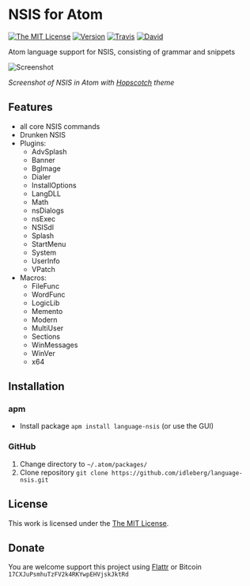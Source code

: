 # NSIS for Atom

[![The MIT License](https://img.shields.io/badge/license-MIT-orange.svg?style=flat-square)](http://opensource.org/licenses/MIT)
[![Version](https://img.shields.io/apm/v/language-nsis.svg?style=flat-square)](https://atom.io/packages/language-nsis)
[![Travis](https://img.shields.io/travis/idleberg/language-nsis.svg?style=flat-square)](https://travis-ci.org/idleberg/language-nsis)
[![David](https://img.shields.io/david/dev/idleberg/language-nsis.svg?style=flat-square)](https://david-dm.org/idleberg/language-nsis#info=devDependencies)

Atom language support for NSIS, consisting of grammar and snippets

![Screenshot](https://raw.github.com/idleberg/language-nsis/master/screenshot.gif)

*Screenshot of NSIS in Atom with [Hopscotch](https://atom.io/themes/hopscotch) theme*

## Features

* all core NSIS commands
* Drunken NSIS
* Plugins:
    * AdvSplash
    * Banner
    * BgImage
    * Dialer
    * InstallOptions
    * LangDLL
    * Math
    * nsDialogs
    * nsExec
    * NSISdl
    * Splash
    * StartMenu
    * System
    * UserInfo
    * VPatch
* Macros:
    * FileFunc
    * WordFunc
    * LogicLib
    * Memento
    * Modern
    * MultiUser
    * Sections
    * WinMessages
    * WinVer
    * x64

## Installation

### apm

* Install package `apm install language-nsis` (or use the GUI)

### GitHub

1. Change directory to `~/.atom/packages/`
2. Clone repository `git clone https://github.com/idleberg/language-nsis.git`

## License

This work is licensed under the [The MIT License](LICENSE.md).

## Donate

You are welcome support this project using [Flattr](https://flattr.com/submit/auto?user_id=idleberg&url=https://github.com/idleberg/language-nsis) or Bitcoin `17CXJuPsmhuTzFV2k4RKYwpEHVjskJktRd`